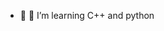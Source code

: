 - 👋 🌱 I’m learning C++ and python

<!---
YonasOH2022/YonasOH2022 is a ✨ special ✨ repository because its `README.md` (this file) appears on your GitHub profile.
You can click the Preview link to take a look at your changes.
--->
